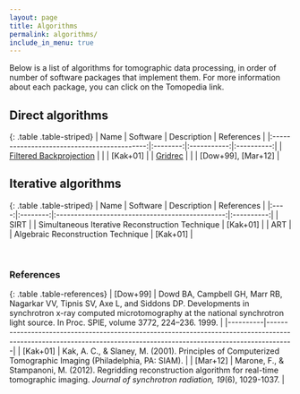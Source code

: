 ```yaml
---
layout: page
title: Algorithms
permalink: algorithms/
include_in_menu: true
---
```


Below is a list of algorithms for tomographic data processing, in order of
number of software packages that implement them. For more information about
each package, you can click on the Tomopedia link.

[//]: # (Note: you can use http://www.tablesgenerator.com/markdown_tables to more easily)
[//]: # (edit the markdown table.)

## Direct algorithms

{: .table .table-striped}
|                     Name                    | Software | Description | References |
|:-------------------------------------------:|:--------:|:-----------:|:----------:|
| [Filtered Backprojection](/algorithms/fbp/) |          |             |      [Kak+01]      |
|       [Gridrec](/algorithms/gridrec/)       |          |             |  [Dow+99], [Mar+12]  |

## Iterative algorithms

{: .table .table-striped}
| Name | Software |                   Description                   | References |
|:----:|:--------:|:-----------------------------------------------:|:----------:|
| SIRT |          | Simultaneous Iterative Reconstruction Technique |  [Kak+01]  |
| ART  |          | Algebraic Reconstruction Technique              | [Kak+01]   |

<br>

### References

{: .table .table-references}
| [Dow+99] | Dowd BA, Campbell GH, Marr RB, Nagarkar VV, Tipnis SV, Axe L, and Siddons DP. Developments in synchrotron x-ray computed microtomography at the national synchrotron light source. In Proc. SPIE, volume 3772, 224–236. 1999. |
|----------|-------------------------------------------------------------------------------------------------------------------------------------------------------------------|
| [Kak+01] | Kak, A. C., & Slaney, M. (2001). Principles of Computerized Tomographic Imaging (Philadelphia, PA: SIAM). |
| [Mar+12] | Marone, F., & Stampanoni, M. (2012). Regridding reconstruction algorithm for real-time tomographic imaging. *Journal of synchrotron radiation, 19*(6), 1029-1037. |
